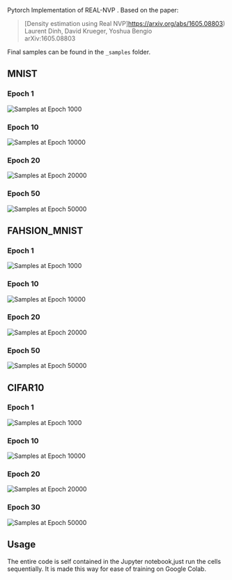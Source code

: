 Pytorch Implementation of REAL-NVP . Based on the paper:

  > [Density estimation using Real NVP]https://arxiv.org/abs/1605.08803)\
  > Laurent Dinh, David Krueger, Yoshua Bengio\
  > arXiv:1605.08803


Final samples can be found in the `_samples` folder.

## MNIST
### Epoch 1

![Samples at Epoch 1000](./MNIST_samples/_ep1.png "Samples at Epoch 1000")

### Epoch 10

![Samples at Epoch 10000](./MNIST_samples/_ep10.png "Samples at Epoch 10000")

### Epoch 20

![Samples at Epoch 20000](./MNIST_samples/_ep18.png "Samples at Epoch 20000")

### Epoch 50

![Samples at Epoch 50000](./MNIST_samples/_ep50.png "Samples at Epoch 50000")

## FAHSION_MNIST

### Epoch 1

![Samples at Epoch 1000](./samples/_ep2.png "Samples at Epoch 1000")

### Epoch 10

![Samples at Epoch 10000](./samples/_ep10.png "Samples at Epoch 10000")

### Epoch 20

![Samples at Epoch 20000](./samples/_ep20.png "Samples at Epoch 20000")

### Epoch 50

![Samples at Epoch 50000](./samples/_ep50.png "Samples at Epoch 50000")


## CIFAR10

### Epoch 1

![Samples at Epoch 1000](./CIFAR10/_ep2.png "Samples at Epoch 1000")

### Epoch 10

![Samples at Epoch 10000](./CIFAR/_ep9.png "Samples at Epoch 10000")

### Epoch 20

![Samples at Epoch 20000](./CIFAR10/_ep20.png "Samples at Epoch 20000")

### Epoch 30

![Samples at Epoch 50000](./CIFAR10/_ep27.png "Samples at Epoch 50000")


## Usage
The entire code is self contained in the Jupyter notebook,just run the cells sequentially. It is made this way for ease of training on Google Colab.